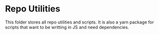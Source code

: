 # Repo Utilities

This folder stores all repo utilities and scripts. It is also a yarn package for scripts that want to be writting in JS and need dependencies.

